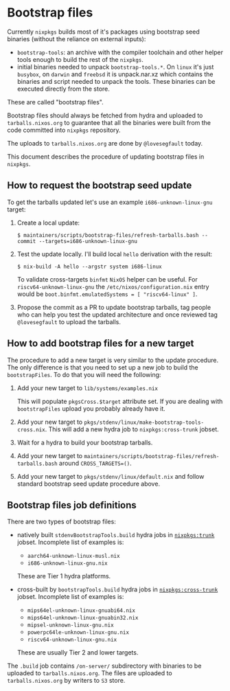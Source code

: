 # Bootstrap files

Currently `nixpkgs` builds most of it's packages using bootstrap seed
binaries (without the reliance on external inputs):

- `bootstrap-tools`: an archive with the compiler toolchain and other
  helper tools enough to build the rest of the `nixpkgs`.
- initial binaries needed to unpack `bootstrap-tools.*`. On `linux`
  it's just `busybox`, on `darwin` and `freebsd` it is unpack.nar.xz
  which contains the binaries and script needed to unpack the tools.
  These binaries can be executed directly from the store.

These are called "bootstrap files".

Bootstrap files should always be fetched from hydra and uploaded to
`tarballs.nixos.org` to guarantee that all the binaries were built from
the code committed into `nixpkgs` repository.

The uploads to `tarballs.nixos.org` are done by `@lovesegfault` today.

This document describes the procedure of updating bootstrap files in
`nixpkgs`.

## How to request the bootstrap seed update

To get the tarballs updated let's use an example `i686-unknown-linux-gnu`
target:

1. Create a local update:

   ```
   $ maintainers/scripts/bootstrap-files/refresh-tarballs.bash --commit --targets=i686-unknown-linux-gnu
   ```

2. Test the update locally. I'll build local `hello` derivation with
   the result:

   ```
   $ nix-build -A hello --argstr system i686-linux
   ```

   To validate cross-targets `binfmt` `NixOS` helper can be useful.
   For `riscv64-unknown-linux-gnu` the `/etc/nixos/configuration.nix`
   entry would be `boot.binfmt.emulatedSystems = [ "riscv64-linux" ]`.

3. Propose the commit as a PR to update bootstrap tarballs, tag people
   who can help you test the updated architecture and once reviewed tag
  `@lovesegfault` to upload the tarballs.

## How to add bootstrap files for a new target

The procedure to add a new target is very similar to the update
procedure. The only difference is that you need to set up a new job to
build the `bootstrapFiles`. To do that you will need the following:

1. Add your new target to `lib/systems/examples.nix`

   This will populate `pkgsCross.$target` attribute set. If you are
   dealing with `bootstrapFiles` upload you probably already have it.

2. Add your new target to
   `pkgs/stdenv/linux/make-bootstrap-tools-cross.nix`. This will add a
   new hydra job to `nixpkgs:cross-trunk` jobset.

3. Wait for a hydra to build your bootstrap tarballs.

4. Add your new target to
   `maintainers/scripts/bootstrap-files/refresh-tarballs.bash` around
   `CROSS_TARGETS=()`.

5. Add your new target to `pkgs/stdenv/linux/default.nix` and follow
   standard bootstrap seed update procedure above.

## Bootstrap files job definitions

There are two types of bootstrap files:

- natively built `stdenvBootstrapTools.build` hydra jobs in
  [`nixpkgs:trunk`](https://hydra.nixos.org/jobset/nixpkgs/trunk#tabs-jobs)
  jobset. Incomplete list of examples is:

  * `aarch64-unknown-linux-musl.nix`
  * `i686-unknown-linux-gnu.nix`

  These are Tier 1 hydra platforms.

- cross-built by `bootstrapTools.build` hydra jobs in
  [`nixpkgs:cross-trunk`](https://hydra.nixos.org/jobset/nixpkgs/cross-trunk#tabs-jobs)
  jobset. Incomplete list of examples is:

  * `mips64el-unknown-linux-gnuabi64.nix`
  * `mips64el-unknown-linux-gnuabin32.nix`
  * `mipsel-unknown-linux-gnu.nix`
  * `powerpc64le-unknown-linux-gnu.nix`
  * `riscv64-unknown-linux-gnu.nix`

  These are usually Tier 2 and lower targets.

The `.build` job contains `/on-server/` subdirectory with binaries to
be uploaded to `tarballs.nixos.org`.
The files are uploaded to `tarballs.nixos.org` by writers to `S3` store.
